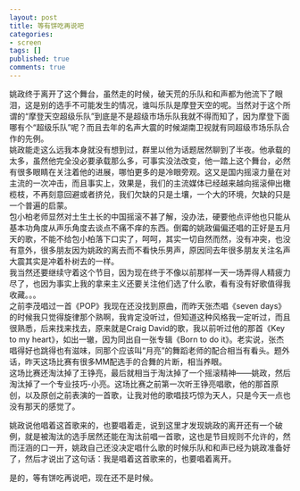 ```yaml
---
layout: post
title: 等有饼吃再说吧
categories:
- screen
tags: []
published: true
comments: true
---
```

<p><p>姚政终于离开了这个舞台，虽然走的时候，破天荒的乐队和和声都为他流下了眼泪，这是别的选手不可能发生的情况，谁叫乐队是摩登天空的呢。当然对于这个所谓的“摩登天空超级乐队”到底是不是超级市场乐队我就不得而知了，因为摩登下面哪有个“超级乐队”呢？而且去年的名声大震的时候湖南卫视就有同超级市场乐队合作的先例。<br />姚政能走这么远我本身就没有想到过，群里以他为话题居然聊到了半夜。他承载的太多，虽然他完全没必要承载那么多，可事实没法改变，他一踏上这个舞台，必然有很多眼睛在关注着他的进展，哪怕更多的是冷眼旁观。这又是国内摇滚力量在对主流的一次冲击，而且事实上，效果是，我们的主流媒体已经越来越向摇滚伸出橄榄枝，不再刻意回避或者挤兑，我们欠缺的只是土壤，一个大的环境，欠缺的只是一个普遍的启蒙。<br />包小柏老师显然对土生土长的中国摇滚不甚了解，没办法，硬要他点评他也只能从基本功角度从声乐角度去谈点不痛不痒的东西。倒霉的姚政偏偏还唱的正好是五月天的歌，不能不给包小柏落下口实了，呵呵，其实一切自然而然，没有冲突，也没有意外，很多朋友因为姚政的离去而不看快乐男声，原因同去年很多朋友关注名声大震其实是冲着朴树去的一样。<br />我当然还要继续守着这个节目，因为现在终于不像以前那样一天一场弄得人精疲力尽了，也因为事实上我的拿来主义还要关注他们选了什么歌，看有没有好歌值得我收藏。。。<br />之前李茂唱过一首《POP》我现在还没找到原曲，而昨天张杰唱《seven days》的时候我只觉得旋律那个熟啊，我肯定没听过，但知道这种风格我一定听过，而且很熟悉，后来找来找去，原来就是Craig David的歌，我以前听过他的那首《Key to my heart》，如出一辙，因为同出自一张专辑《Born to do it》。老实说，张杰唱得好也跳得也有滋味，同那个应该叫“月亮”的舞蹈老师的配合相当有看头。题外话，昨天这场比赛有很多MM配选手的合舞的片断，相当养眼。<br />这场比赛还淘汰掉了王铮亮，最后就相当于淘汰掉了一个摇滚精神——姚政，然后淘汰掉了一个专业技巧-小亮。这场比赛之前第一次听王铮亮唱歌，他的那首原创，以及原创之前表演的一首歌，让我对他的歌唱技巧惊为天人，只是今天一点也没有那天的感觉了。</p>
<p>姚政说他唱着这首歌来的，也要唱着走，说到这里才发现姚政的离开还有一个破例，就是被淘汰的选手居然还能在淘汰前唱一首歌，这也是节目规则不允许的，然而汪涵的口一开，姚政自己还没决定唱什么歌的时候乐队和和声已经为姚政准备好了，然后才说出了这句话：我是唱着这首歌来的，也要唱着离开。</p>
<p>是的，等有饼吃再说吧，现在还不是时候。</p></p>
